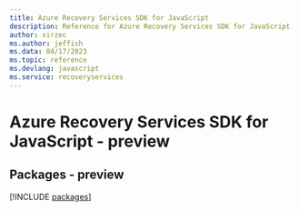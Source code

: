 ```yaml
---
title: Azure Recovery Services SDK for JavaScript
description: Reference for Azure Recovery Services SDK for JavaScript
author: xirzec
ms.author: jeffish
ms.data: 04/17/2023
ms.topic: reference
ms.devlang: javascript
ms.service: recoveryservices
---
```

# Azure Recovery Services SDK for JavaScript - preview
## Packages - preview
[!INCLUDE [packages](recovery-services-index.md)]